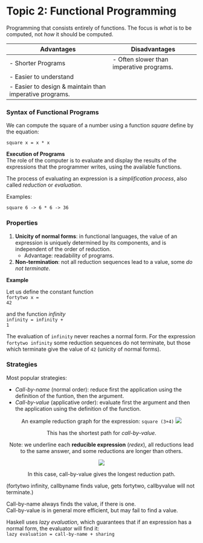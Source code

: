 # Topic 2: Functional Programming

Programming that consists entirely of functions. The focus is *what* is to be computed, not *how* it should be computed.

| Advantages | Disadvantages |
| ---------- | ------------- |
| - Shorter Programs | - Often slower than imperative programs. |
| - Easier to understand | |
| - Easier to design & maintain than imperative programs. | |


### Syntax of Functional Programs

We can compute the square of a number using a function *square* define by the equation:

<code>square x = x * x</code>

**Execution of Programs** <br>
The role of the computer is to evaluate and display the results of the expressions that the programmer writes, using the available functions.

The process of evaluating an expression is a *simplification process*, also called *reduction* or *evaluation*.

Examples:

<code>square 6 -> 6 * 6 -> 36</code>

### Properties
1. **Unicity of normal forms**: in functional languages, the value of an expression is uniquely determined by its components, and is independent of the order of reduction.
	- Advantage: readability of programs.
2. **Non-termination**: not all reduction sequences lead to a value, some *do not terminate*.

**Example**

Let us define the constant function <br>
<code>fortytwo x = 42</code>

and the function *infinity* <br>
<code>infinity = infinity + 1</code>

The evaluation of <code>infinity</code> never reaches a normal form. For the expression <code>fortytwo infinity</code> some reduction sequences do not terminate, but those which terminate give the value of <code>42</code> (unicity of normal forms).

### Strategies
Most popular strategies:
- *Call-by-name* (normal order): reduce first the application using the definition of the funtion, then the argument.
- *Call-by-value* (applicative order): evaluate first the argument and then the application using the definition of the function.

<center>
An example reduction graph for the expression: <code>square (3+4)</code>

<img src=https://i.gyazo.com/0e569dbfd5be2cb9d9df306c3d92d0b2.png>

This has the shortest path for *call-by-value*.

Note: we underline each **reducible expression** (*redex*), all reductions lead to the same answer, and some reductions are longer than others.
</center>

<center>

<img src=https://i.gyazo.com/f76bc32e9506e86e3195612963fbfd31.png>

In this case, call-by-value gives the longest reduction path.

</center>

(fortytwo infinity, callbyname finds value, gets fortytwo, callbyvalue will not terminate.)

Call-by-name always finds the value, if there is one. <br>
Call-by-value is in general more efficient, but may fail to find a value.

Haskell uses *lazy evaluation*, which guarantees that if an expression has a normal form, the evaluator will find it: <br>
<code>lazy evaluation = call-by-name + sharing</code>